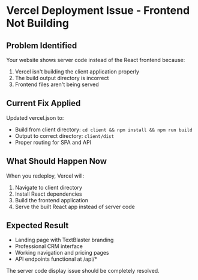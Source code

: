 # Vercel Deployment Issue - Frontend Not Building

## Problem Identified
Your website shows server code instead of the React frontend because:
1. Vercel isn't building the client application properly
2. The build output directory is incorrect
3. Frontend files aren't being served

## Current Fix Applied
Updated vercel.json to:
- Build from client directory: `cd client && npm install && npm run build`
- Output to correct directory: `client/dist`
- Proper routing for SPA and API

## What Should Happen Now
When you redeploy, Vercel will:
1. Navigate to client directory
2. Install React dependencies
3. Build the frontend application
4. Serve the built React app instead of server code

## Expected Result
- Landing page with TextBlaster branding
- Professional CRM interface
- Working navigation and pricing pages
- API endpoints functional at /api/*

The server code display issue should be completely resolved.